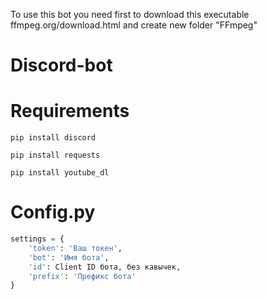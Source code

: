 To use this bot you need first to download this executable ffmpeg.org/download.html and create new folder "FFmpeg"

# Discord-bot

# Requirements
```no-highlight
pip install discord
```

```no-highlight
pip install requests 
```

```no-highlight
pip install youtube_dl
```
# Config.py

```Python
settings = {
    'token': 'Ваш токен',
    'bot': 'Имя бота',
    'id': Client ID бота, без кавычек,
    'prefix': 'Префикс бота'
}
```
